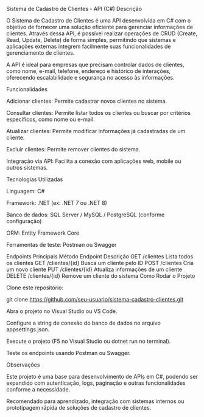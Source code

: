 Sistema de Cadastro de Clientes - API (C#)
Descrição

O Sistema de Cadastro de Clientes é uma API desenvolvida em C# com o objetivo de fornecer uma solução eficiente para gerenciar informações de clientes. Através dessa API, é possível realizar operações de CRUD (Create, Read, Update, Delete) de forma simples, permitindo que sistemas e aplicações externas integrem facilmente suas funcionalidades de gerenciamento de clientes.

A API é ideal para empresas que precisam controlar dados de clientes, como nome, e-mail, telefone, endereço e histórico de interações, oferecendo escalabilidade e segurança no acesso às informações.

Funcionalidades

Adicionar clientes: Permite cadastrar novos clientes no sistema.

Consultar clientes: Permite listar todos os clientes ou buscar por critérios específicos, como nome ou e-mail.

Atualizar clientes: Permite modificar informações já cadastradas de um cliente.

Excluir clientes: Permite remover clientes do sistema.

Integração via API: Facilita a conexão com aplicações web, mobile ou outros sistemas.

Tecnologias Utilizadas

Linguagem: C#

Framework: .NET (ex: .NET 7 ou .NET 8)

Banco de dados: SQL Server / MySQL / PostgreSQL (conforme configuração)

ORM: Entity Framework Core

Ferramentas de teste: Postman ou Swagger

Endpoints Principais
Método	Endpoint	Descrição
GET	/clientes	Lista todos os clientes
GET	/clientes/{id}	Busca um cliente pelo ID
POST	/clientes	Cria um novo cliente
PUT	/clientes/{id}	Atualiza informações de um cliente
DELETE	/clientes/{id}	Remove um cliente do sistema
Como Rodar o Projeto

Clone este repositório:

git clone https://github.com/seu-usuario/sistema-cadastro-clientes.git


Abra o projeto no Visual Studio ou VS Code.

Configure a string de conexão do banco de dados no arquivo appsettings.json.

Execute o projeto (F5 no Visual Studio ou dotnet run no terminal).

Teste os endpoints usando Postman ou Swagger.

Observações

Este projeto é uma base para desenvolvimento de APIs em C#, podendo ser expandido com autenticação, logs, paginação e outras funcionalidades conforme a necessidade.

Recomendado para aprendizado, integração com sistemas internos ou prototipagem rápida de soluções de cadastro de clientes.

